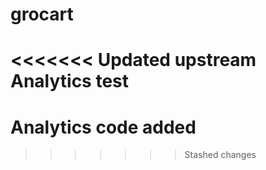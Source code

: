 # grocart
<<<<<<< Updated upstream
Analytics test
=======
# Analytics code added 
>>>>>>> Stashed changes
